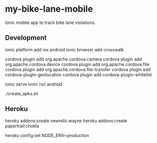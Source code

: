 my-bike-lane-mobile
===================

Ionic mobile app to track bike lane violations.


Development
-----------

ionic platform add ios android
ionic browser add crosswalk

cordova plugin add org.apache.cordova.camera
cordova plugin add org.apache.cordova.device
cordova plugin add org.apache.cordova.file
cordova plugin add org.apache.cordova.file-transfer
cordova plugin add cordova-plugin-geolocation
cordova plugin add cordova-plugin-whitelist

ionic serve
ionic run android

./create_apks.sh

Heroku
------

heroku addons:create newrelic:wayne
heroku addons:create papertrail:chokla

heroku config:set NODE_ENV=production
